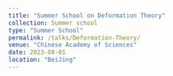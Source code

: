 ```yaml
---
title: "Summer School on Deformation Theory"
collection: Summer school
type: "Summer School"
permalink: /talks/Deformation-Theory/
venue: "Chinese Academy of Sciences"
date: 2023-08-01
location: "BeiJing"
---
```



